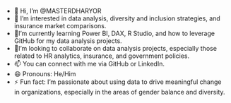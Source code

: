 - 👋 Hi, I’m @MASTERDHARYOR
- 👀 I’m interested in data analysis, diversity and inclusion strategies, and insurance market comparisons.
- 🌱I’m currently learning Power BI, DAX, R Studio, and how to leverage GitHub for my data analysis projects.
- 💞️I’m looking to collaborate on data analysis projects, especially those related to HR analytics, insurance, and government policies.
- 📫 You can connect with me via GitHub or LinkedIn.
- 😄 Pronouns: He/Him
- ⚡ Fun fact: I’m passionate about using data to drive meaningful change in organizations, especially in the areas of gender balance and diversity.

<!---
MASTERDHARYOR/MASTERDHARYOR is a ✨ special ✨ repository because its `README.md` (this file) appears on your GitHub profile.
You can click the Preview link to take a look at your changes.
--->
